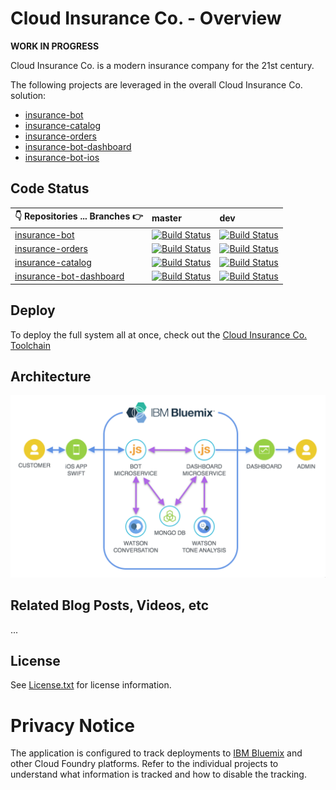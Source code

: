 # Cloud Insurance Co. - Overview

**WORK IN PROGRESS**

Cloud Insurance Co. is a modern insurance company for the 21st century.

The following projects are leveraged in the overall Cloud Insurance Co. solution:

* [insurance-bot][bot_github_url]
* [insurance-catalog][catalog_github_url]
* [insurance-orders][orders_github_url]
* [insurance-bot-dashboard][dashboard_github_url]
* [insurance-bot-ios][mobile_github_url]

## Code Status

| :point_down: Repositories ... Branches :point_right: | master | dev |
| --- | :--- | :--- |
| [insurance-bot][bot_github_url] | [![Build Status](https://travis-ci.org/IBM-Bluemix/insurance-bot.svg?branch=master)](https://travis-ci.org/IBM-Bluemix/insurance-bot) | [![Build Status](https://travis-ci.org/IBM-Bluemix/insurance-bot.svg?branch=dev)](https://travis-ci.org/IBM-Bluemix/insurance-bot) |
| [insurance-orders][orders_github_url] | [![Build Status](https://travis-ci.org/IBM-Bluemix/insurance-orders.svg?branch=master)](https://travis-ci.org/IBM-Bluemix/insurance-orders) | [![Build Status](https://travis-ci.org/IBM-Bluemix/insurance-orders.svg?branch=dev)](https://travis-ci.org/IBM-Bluemix/insurance-orders) |
| [insurance-catalog][catalog_github_url] | [![Build Status](https://travis-ci.org/IBM-Bluemix/insurance-catalog.svg?branch=master)](https://travis-ci.org/IBM-Bluemix/insurance-catalog) | [![Build Status](https://travis-ci.org/IBM-Bluemix/insurance-catalog.svg?branch=dev)](https://travis-ci.org/IBM-Bluemix/insurance-catalog) |
| [insurance-bot-dashboard][dashboard_github_url] | [![Build Status](https://travis-ci.org/IBM-Bluemix/insurance-bot-dashboard.svg?branch=master)](https://travis-ci.org/IBM-Bluemix/insurance-bot-dashboard) | [![Build Status](https://travis-ci.org/IBM-Bluemix/insurance-bot-dashboard.svg?branch=dev)](https://travis-ci.org/IBM-Bluemix/insurance-bot-dashboard) |

## Deploy

To deploy the full system all at once, check out the [Cloud Insurance Co. Toolchain][toolchain_github_url]

## Architecture

  ![Architecture Diagram](architecture.png)

## Related Blog Posts, Videos, etc

...

## License

See [License.txt](License.txt) for license information.

# Privacy Notice

The application is configured to track deployments to [IBM Bluemix](http://www.ibm.com/cloud-computing/bluemix/) and other Cloud Foundry platforms. Refer to the individual projects to understand what information is tracked and how to disable the tracking.

[bot_github_url]: https://github.com/IBM-Bluemix/insurance-bot
[orders_github_url]: https://github.com/IBM-Bluemix/insurance-orders
[catalog_github_url]: https://github.com/IBM-Bluemix/insurance-catalog
[dashboard_github_url]: https://github.com/IBM-Bluemix/insurance-bot-dashboard
[mobile_github_url]: https://github.com/IBM-Bluemix/insurance-bot-ios
[toolchain_github_url]: https://github.com/IBM-Bluemix/insurance-toolchain/tree/new-toolchain
